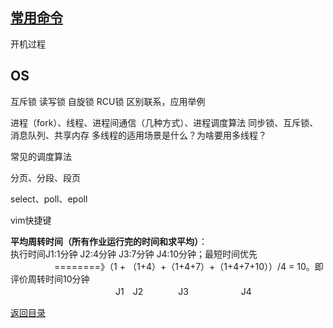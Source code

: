 ## [常用命令](./../Linux/command.md)

开机过程

## OS

互斥锁 读写锁  自旋锁  RCU锁     区别联系，应用举例  

进程（fork）、线程、进程间通信（几种方式）、进程调度算法 同步锁、互斥锁、消息队列、共享内存
 多线程的适用场景是什么？为啥要用多线程？

常见的调度算法

分页、分段、段页

select、poll、epoll

vim快捷键

**平均周转时间（所有作业运行完的时间和求平均）**：<br>执行时间J1:1分钟 J2:4分钟 J3:7分钟 J4:10分钟；最短时间优先<br>    　　　　　========》（1 + （1+4）+（1+4+7）+（1+4+7+10））/4 = 10。即评价周转时间10分钟<br>
　　　　　　　　　　　　J1　J2　　　　J3　　　　　　J4

[返回目录](README.md)